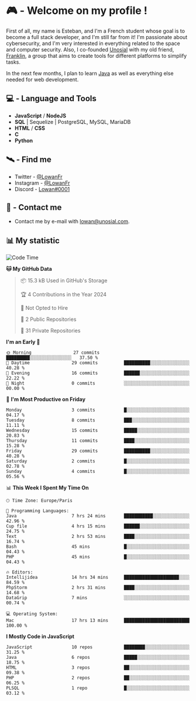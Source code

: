 # 🎮 - Welcome on my profile !
First of all, my name is Esteban, and I'm a French student whose goal is to become a full stack developer, and I'm still far from it!
I'm passionate about cybersecurity, and I'm very interested in everything related to the space and computer security.
Also, I co-founded [Unosial](https://github.com/Unosial) with my old friend, [Franklin](https://github.com/AbaFranklin/), a group that aims to create tools for different platforms to simplify tasks. 

In the next few months, I plan to learn [Java](https://www.java.com/) as well as everything else needed for web development.




## 💻 - Language and Tools
- **JavaScript** / **NodeJS**
- **SQL** | Sequelize | PostgreSQL, MySQL, MariaDB
- **HTML** / **CSS**
- **C**
- **Python**

## 🛰️ - Find me

 - Twitter - [@LowanFr](https://twitter.com/LowanFr/)
 - Instagram - [@LowanFr](https://instagram.com/LowanFr)
 - Discord -  [Lowan#0001](https://unosial.bio/Lowan)
 
## 📡 - Contact me
 - Contact me by e-mail with [lowan@unosial.com](mailto:lowan@unosial.com).

## 📊 My statistic
<!--START_SECTION:waka-->
![Code Time](http://img.shields.io/badge/Code%20Time-721%20hrs%2025%20mins-blue)

**🐱 My GitHub Data** 

> 📦 15.3 kB Used in GitHub's Storage 
 > 
> 🏆 4 Contributions in the Year 2024
 > 
> 🚫 Not Opted to Hire
 > 
> 📜 2 Public Repositories 
 > 
> 🔑 31 Private Repositories 
 > 
**I'm an Early 🐤** 

```text
🌞 Morning                27 commits          █████████░░░░░░░░░░░░░░░░   37.50 % 
🌆 Daytime                29 commits          ██████████░░░░░░░░░░░░░░░   40.28 % 
🌃 Evening                16 commits          ██████░░░░░░░░░░░░░░░░░░░   22.22 % 
🌙 Night                  0 commits           ░░░░░░░░░░░░░░░░░░░░░░░░░   00.00 % 
```
📅 **I'm Most Productive on Friday** 

```text
Monday                   3 commits           █░░░░░░░░░░░░░░░░░░░░░░░░   04.17 % 
Tuesday                  8 commits           ███░░░░░░░░░░░░░░░░░░░░░░   11.11 % 
Wednesday                15 commits          █████░░░░░░░░░░░░░░░░░░░░   20.83 % 
Thursday                 11 commits          ████░░░░░░░░░░░░░░░░░░░░░   15.28 % 
Friday                   29 commits          ██████████░░░░░░░░░░░░░░░   40.28 % 
Saturday                 2 commits           █░░░░░░░░░░░░░░░░░░░░░░░░   02.78 % 
Sunday                   4 commits           █░░░░░░░░░░░░░░░░░░░░░░░░   05.56 % 
```


📊 **This Week I Spent My Time On** 

```text
🕑︎ Time Zone: Europe/Paris

💬 Programming Languages: 
Java                     7 hrs 24 mins       ███████████░░░░░░░░░░░░░░   42.96 % 
Cup file                 4 hrs 15 mins       ██████░░░░░░░░░░░░░░░░░░░   24.75 % 
Text                     2 hrs 53 mins       ████░░░░░░░░░░░░░░░░░░░░░   16.74 % 
Bash                     45 mins             █░░░░░░░░░░░░░░░░░░░░░░░░   04.43 % 
PHP                      45 mins             █░░░░░░░░░░░░░░░░░░░░░░░░   04.43 % 

🔥 Editors: 
Intellijidea             14 hrs 34 mins      █████████████████████░░░░   84.59 % 
PhpStorm                 2 hrs 31 mins       ████░░░░░░░░░░░░░░░░░░░░░   14.68 % 
DataGrip                 7 mins              ░░░░░░░░░░░░░░░░░░░░░░░░░   00.74 % 

💻 Operating System: 
Mac                      17 hrs 13 mins      █████████████████████████   100.00 % 
```

**I Mostly Code in JavaScript** 

```text
JavaScript               10 repos            ████████░░░░░░░░░░░░░░░░░   31.25 % 
Java                     6 repos             █████░░░░░░░░░░░░░░░░░░░░   18.75 % 
HTML                     3 repos             ██░░░░░░░░░░░░░░░░░░░░░░░   09.38 % 
PHP                      2 repos             ██░░░░░░░░░░░░░░░░░░░░░░░   06.25 % 
PLSQL                    1 repo              █░░░░░░░░░░░░░░░░░░░░░░░░   03.12 % 
```




<!--END_SECTION:waka-->
